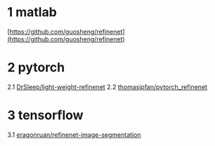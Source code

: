 


# 1 matlab
[https://github.com/guosheng/refinenet](https://github.com/guosheng/refinenet)

# 2 pytorch
2.1 [DrSleep/light-weight-refinenet](https://github.com/DrSleep/light-weight-refinenet)
2.2 [thomasjpfan/pytorch_refinenet](https://github.com/thomasjpfan/pytorch_refinenet)


# 3 tensorflow
3.1 [eragonruan/refinenet-image-segmentation](https://github.com/eragonruan/refinenet-image-segmentation)

